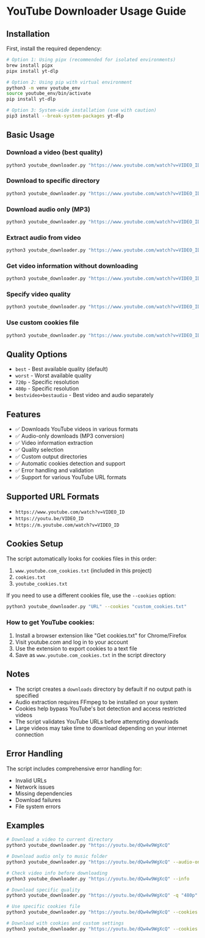 # YouTube Downloader Usage Guide

## Installation

First, install the required dependency:

```bash
# Option 1: Using pipx (recommended for isolated environments)
brew install pipx
pipx install yt-dlp

# Option 2: Using pip with virtual environment
python3 -m venv youtube_env
source youtube_env/bin/activate
pip install yt-dlp

# Option 3: System-wide installation (use with caution)
pip3 install --break-system-packages yt-dlp
```

## Basic Usage

### Download a video (best quality)

```bash
python3 youtube_downloader.py "https://www.youtube.com/watch?v=VIDEO_ID"
```

### Download to specific directory

```bash
python3 youtube_downloader.py "https://www.youtube.com/watch?v=VIDEO_ID" -o "/path/to/downloads"
```

### Download audio only (MP3)

```bash
python3 youtube_downloader.py "https://www.youtube.com/watch?v=VIDEO_ID" --audio-only
```

### Extract audio from video

```bash
python3 youtube_downloader.py "https://www.youtube.com/watch?v=VIDEO_ID" --extract-audio
```

### Get video information without downloading

```bash
python3 youtube_downloader.py "https://www.youtube.com/watch?v=VIDEO_ID" --info
```

### Specify video quality

```bash
python3 youtube_downloader.py "https://www.youtube.com/watch?v=VIDEO_ID" -q "720p"
```

### Use custom cookies file

```bash
python3 youtube_downloader.py "https://www.youtube.com/watch?v=VIDEO_ID" --cookies "path/to/cookies.txt"
```

## Quality Options

- `best` - Best available quality (default)
- `worst` - Worst available quality
- `720p` - Specific resolution
- `480p` - Specific resolution
- `bestvideo+bestaudio` - Best video and audio separately

## Features

- ✅ Downloads YouTube videos in various formats
- ✅ Audio-only downloads (MP3 conversion)
- ✅ Video information extraction
- ✅ Quality selection
- ✅ Custom output directories
- ✅ Automatic cookies detection and support
- ✅ Error handling and validation
- ✅ Support for various YouTube URL formats

## Supported URL Formats

- `https://www.youtube.com/watch?v=VIDEO_ID`
- `https://youtu.be/VIDEO_ID`
- `https://m.youtube.com/watch?v=VIDEO_ID`

## Cookies Setup

The script automatically looks for cookies files in this order:

1. `www.youtube.com_cookies.txt` (included in this project)
2. `cookies.txt`
3. `youtube_cookies.txt`

If you need to use a different cookies file, use the `--cookies` option:

```bash
python3 youtube_downloader.py "URL" --cookies "custom_cookies.txt"
```

### How to get YouTube cookies:

1. Install a browser extension like "Get cookies.txt" for Chrome/Firefox
2. Visit youtube.com and log in to your account
3. Use the extension to export cookies to a text file
4. Save as `www.youtube.com_cookies.txt` in the script directory

## Notes

- The script creates a `downloads` directory by default if no output path is specified
- Audio extraction requires FFmpeg to be installed on your system
- Cookies help bypass YouTube's bot detection and access restricted videos
- The script validates YouTube URLs before attempting downloads
- Large videos may take time to download depending on your internet connection

## Error Handling

The script includes comprehensive error handling for:

- Invalid URLs
- Network issues
- Missing dependencies
- Download failures
- File system errors

## Examples

```bash
# Download a video to current directory
python3 youtube_downloader.py "https://youtu.be/dQw4w9WgXcQ"

# Download audio only to music folder
python3 youtube_downloader.py "https://youtu.be/dQw4w9WgXcQ" --audio-only -o "./music"

# Check video info before downloading
python3 youtube_downloader.py "https://youtu.be/dQw4w9WgXcQ" --info

# Download specific quality
python3 youtube_downloader.py "https://youtu.be/dQw4w9WgXcQ" -q "480p"

# Use specific cookies file
python3 youtube_downloader.py "https://youtu.be/dQw4w9WgXcQ" --cookies "my_cookies.txt"

# Download with cookies and custom settings
python3 youtube_downloader.py "https://youtu.be/dQw4w9WgXcQ" --cookies "www.youtube.com_cookies.txt" --audio-only -o "./downloads"
```
